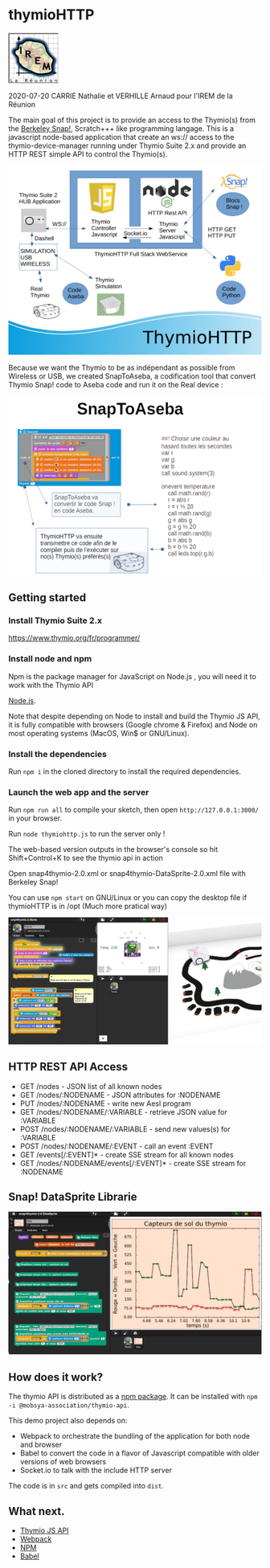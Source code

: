 # thymioHTTP 

![irem_reunion_logo.png](/img/irem_reunion_logo.png?raw=true "irem_reunion_logo.png")

2020-07-20 CARRIE Nathalie et VERHILLE Arnaud pour l'IREM de la Réunion

The main goal of this project is to provide an access to the Thymio(s) from the [Berkeley Snap!](https://snap.berkeley.edu/), Scratch+++ like programming langage.
This is a javascript node-based application that create an ws:// access to the thymio-device-manager running under Thymio Suite 2.x and provide an HTTP REST simple API to control the Thymio(s).

![ThymioHTTP.png](/doc/ThymioHTTP.png?raw=true "ThymioHTTP")


Because we want the Thymio to be as indépendant as possible from Wireless or USB, we created SnapToAseba, a codification tool that convert Thymio Snap! code to Aseba code and run it on the Real device :


![SnapToAseba.png](/doc/SnapToAseba.png?raw=true "SnapToAseba")

## Getting started

### Install Thymio Suite 2.x

https://www.thymio.org/fr/programmer/

### Install node and npm

Npm is the package manager for JavaScript on Node.js , you will need it to work with the Thymio API

[Node.js](https://nodejs.org/en/).

Note that despite depending on Node to install and build the Thymio JS API, it is fully compatible with browsers
(Google chrome & Firefox) and Node on most operating systems (MacOS, Win$ or GNU/Linux).

### Install the dependencies

Run `npm i` in the cloned directory to install the required dependencies.

### Launch the web app and the server

Run `npm run all` to compile your sketch, then open `http://127.0.0.1:3000/` in your browser.

Run `node thymiohttp.js` to run the server only !

The web-based version outputs in the browser's console so hit Shift+Control+K to see the thymio api in action

Open snap4thymio-2.0.xml or snap4thymio-DataSprite-2.0.xml file with Berkeley Snap!

You can use `npm start` on GNU/Linux or you can copy the desktop file if thymioHTTP is in /opt (Much more pratical way)

![Screenshot](/img/Screenshot.png?raw=true "Screenshot")


## HTTP REST API Access

- GET  /nodes                                 - JSON list of all known nodes
- GET  /nodes/:NODENAME                       - JSON attributes for :NODENAME
- PUT  /nodes/:NODENAME                       - write new Aesl program
- GET  /nodes/:NODENAME/:VARIABLE             - retrieve JSON value for :VARIABLE
- POST /nodes/:NODENAME/:VARIABLE             - send new values(s) for :VARIABLE
- POST /nodes/:NODENAME/:EVENT                - call an event :EVENT
- GET  /events\[/:EVENT\]*                      - create SSE stream for all known nodes
- GET  /nodes/:NODENAME/events\[/:EVENT\]*      - create SSE stream for :NODENAME

## Snap! DataSprite Librarie

![ThymioDataSprite.png](/img/ThymioDataSprite.png?raw=true "ThymioDataSprite")

## How does it work?

The thymio API is distributed as a [npm package](https://www.npmjs.com/package/@mobsya-association/thymio-api).
It can be installed with `npm -i @mobsya-association/thymio-api`.

This demo project also depends on:
* Webpack to orchestrate the bundling of the application for both node and browser
* Babel to convert the code in a flavor of Javascript compatible with older versions of web browsers
* Socket.io to talk with the include HTTP server

The code is in `src` and gets compiled into `dist`.

## What next.

* [Thymio JS API
](https://github.com/Mobsya/thymio-js-api-demo.git)
* [Webpack](https://webpack.js.org/)
* [NPM](https://docs.npmjs.com/)
* [Babel](https://babeljs.io/)
